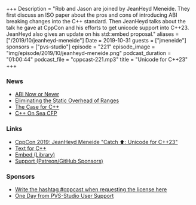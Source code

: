 +++
Description = "Rob and Jason are joined by JeanHeyd Meneide. They first discuss an ISO paper about the pros and cons of introducing ABI breaking changes into the C++ standard. Then JeanHeyd talks about the talk he gave at CppCon and his efforts to get unicode support into C++23. JeanHeyd also gives an update on his std::embed proposal."
aliases = ["/2019/10/jeanheyd-meneide"]
Date = 2019-10-31
guests = ["jmeneide"]
sponsors = ["pvs-studio"]
episode = "221"
episode_image = "img/episode/2019/10/jeanheyd-meneide.png"
podcast_duration = "01:00:44"
podcast_file = "cppcast-221.mp3"
title = "Unicode for C++23"
+++

### News ###

 - [ABI Now or Never](http://www.open-std.org/jtc1/sc22/wg21/docs/papers/2019/p1863r0.pdf)
 - [Eliminating the Static Overhead of Ranges](https://vector-of-bool.github.io/2019/10/21/rngs-static-ovr.html)
 - [The Case for C++](https://itnext.io/the-case-for-c-4122a5b47130)
 - [C++ On Sea CFP](https://cfp.cpponsea.uk/)

### Links ###

 - [CppCon 2019: JeanHeyd Meneide "Catch ⬆️: Unicode for C++23"](https://www.youtube.com/watch?v=BdUipluIf1E&)
 - [Text for C++](https://thephd.github.io/portfolio/text)
 - [Embed (Library)](https://github.com/ThePhD/embed)
 - [Support (Patreon/GitHub Sponsors)](https://thephd.github.io/support/)
 
### Sponsors ###

- [Write the hashtag #cppcast when requesting the license here](https://www.viva64.com/en/pvs-studio-download/)
- [One Day from PVS-Studio User Support](https://www.viva64.com/en/b/0671/)